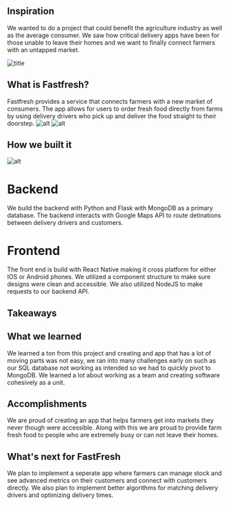 ## Inspiration
We wanted to do a project that could benefit the agriculture industry as well as the average consumer.
We saw how critical delivery apps have been for those unable to leave their homes and we want to finally connect farmers with an untapped market.

![title](https://media.discordapp.net/attachments/880483539244683305/1031254117567443054/Screen_Shot_2022-10-16_at_12.14.15_PM.png)

## What is Fastfresh?
 Fastfresh provides a service that connects farmers with a new market of consumers. The app allows for users to order fresh food directly from farms by using delivery drivers who pick up and deliver the food straight to their doorstep. 
 ![alt](https://media.discordapp.net/attachments/880483539244683305/1031262412093001759/simulator_screenshot_48E850AC-BB93-4F90-8561-78B9D59769B6_1.png)
 ![alt](https://cdn.discordapp.com/attachments/880483539244683305/1031255891099516939/resizedgif.gif ) 

## How we built it
![alt](https://media.discordapp.net/attachments/880483539244683305/1031257947902328894/Screen_Shot_2022-10-16_at_12.30.50_PM.png?width=1530&height=1054)
# Backend
We build the backend with Python and Flask with MongoDB as a primary database. The backend interacts with Google Maps API to route detinations between delivery drivers and customers.

# Frontend
The front end is build with React Native making it cross platform for either IOS or Android phones. We utilized a component structure to make sure designs were clean and accessible. We also utilized NodeJS to make requests to our backend API.

## Takeaways
## What we learned
We learned a ton from this project and creating and app that has a lot of moving parts was not easy, we ran into many challenges early on such as our SQL database not working as intended so we had to quickly pivot to MongoDB. We learned a lot about working as a team and creating software cohesively as a unit.

## Accomplishments
We are proud of creating an app that helps farmers get into markets they never though were accessible. Along with this we are proud to provide farm fresh food to people who are extremely busy or can not leave their homes. 

## What's next for FastFresh
We plan to implement a seperate app where farmers can manage stock and see advanced metrics on their customers and connect with customers directly. We also plan to implement better algorithms for matching delivery drivers and optimizing delivery times.
